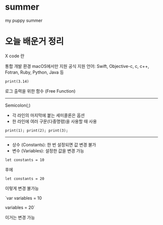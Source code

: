 # summer
my puppy summer


# 오늘 배운거 정리

X code 란

통합 개발 환경
macOS에서만 지원
공식 지원 언어: Swift, Objective-c, c, c++, Fotran, Ruby, Python, Java 등

`print(3.14)`


로그 출력을 위한 함수 (Free Function)

---
Semicolon(;)
* 각 라인의 마지막에 붙는 세미콜론은 옵션
* 한 라인에 여러 구문(다중명령)을 사용할 때 사용

`print(1); print(2); print(3);`

---

* 상수 (Constants): 한 번 설정되면 값 변경 불가
* 변수 (Variables): 설정한 값을 변경 가능

`let constants = 10`


후에 


`let constants = 20`


이렇게 변경 불가능


`var variables = 10


variables = 20`


이거는 변경 가능


